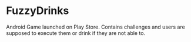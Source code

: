 # FuzzyDrinks
Android Game launched on Play Store.
Contains challenges and users are supposed to execute them or drink if they are not able to.
